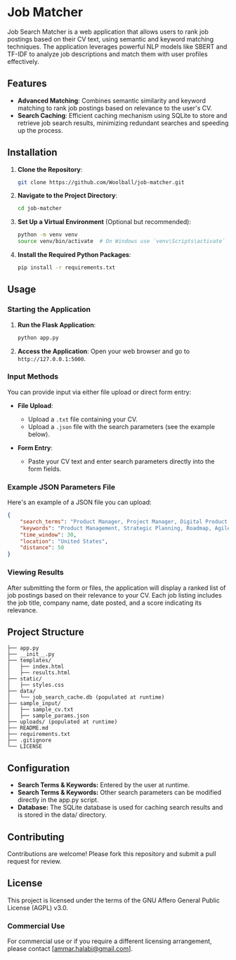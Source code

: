 # Job Matcher

Job Search Matcher is a web application that allows users to rank job postings based on their CV text, using semantic and keyword matching techniques. The application leverages powerful NLP models like SBERT and TF-IDF to analyze job descriptions and match them with user profiles effectively.

## Features
- **Advanced Matching**: Combines semantic similarity and keyword matching to rank job postings based on relevance to the user's CV.
- **Search Caching**: Efficient caching mechanism using SQLite to store and retrieve job search results, minimizing redundant searches and speeding up the process.

## Installation

1. **Clone the Repository**:
    ```bash
    git clone https://github.com/Woolball/job-matcher.git
    ```

2. **Navigate to the Project Directory**:
    ```bash
    cd job-matcher
    ```

3. **Set Up a Virtual Environment** (Optional but recommended):
    ```bash
    python -m venv venv
    source venv/bin/activate  # On Windows use `venv\Scripts\activate`
    ```

4. **Install the Required Python Packages**:
    ```bash
    pip install -r requirements.txt
    ```

## Usage

### Starting the Application

1. **Run the Flask Application**:
    ```bash
    python app.py
    ```

2. **Access the Application**:
   Open your web browser and go to `http://127.0.0.1:5000`.

### Input Methods

You can provide input via either file upload or direct form entry:

- **File Upload**:
  - Upload a `.txt` file containing your CV.
  - Upload a `.json` file with the search parameters (see the example below).

- **Form Entry**:
  - Paste your CV text and enter search parameters directly into the form fields.

### Example JSON Parameters File

Here's an example of a JSON file you can upload:

```json
{
    "search_terms": "Product Manager, Project Manager, Digital Product Manager, Product Owner, Product Strategy, Business Analyst, Technology Consultant, Product Innovation, Agile Product Manager, Product Development",
    "keywords": "Product Management, Strategic Planning, Roadmap, Agile, Cross-functional, Team Leadership, Market Research, Competitive Analysis, Stakeholder Management, Financial Forecasting, Data Analysis, User Research, A/B Testing, Product Analytics, Go-to-Market Strategy, Feature Prioritization, Business Growth, Customer Satisfaction, Revenue Growth, Digital Transformation",
    "time_window": 30,
    "location": "United States",
    "distance": 50
}
```

### Viewing Results

After submitting the form or files, the application will display a ranked list of job postings based on their relevance to your CV. Each job listing includes the job title, company name, date posted, and a score indicating its relevance.

## Project Structure
```
├── app.py
├── __init__.py
├── templates/
│   ├── index.html
│   ├── results.html
├── static/
│   ├── styles.css
├── data/
│   └── job_search_cache.db (populated at runtime)
├── sample_input/
│   ├── sample_cv.txt
│   ├── sample_params.json
├── uploads/ (populated at runtime)
├── README.md
├── requirements.txt
├── .gitignore
└── LICENSE
```
## Configuration

- **Search Terms & Keywords:** Entered by the user at runtime.
- **Search Terms & Keywords:** Other search parameters can be modified directly in the app.py script.
- **Database:** The SQLite database is used for caching search results and is stored in the data/ directory.

## Contributing

Contributions are welcome! Please fork this repository and submit a pull request for review.

## License

This project is licensed under the terms of the GNU Affero General Public License (AGPL) v3.0. 

### Commercial Use

For commercial use or if you require a different licensing arrangement, please contact [ammar.halabi@gmail.com].